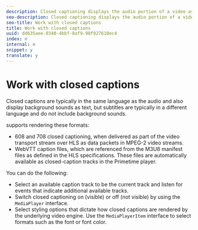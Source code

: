 ```yaml
---
description: Closed captioning displays the audio portion of a video as text on the screen when the sound is inaudible or the viewer is hard of hearing.
seo-description: Closed captioning displays the audio portion of a video as text on the screen when the sound is inaudible or the viewer is hard of hearing.
seo-title: Work with closed captions
title: Work with closed captions
uuid: dd635aee-0340-4bbf-8af9-98f927610ec4
index: n
internal: n
snippet: y
translate: y
---
```


# Work with closed captions

Closed captions are typically in the same language as the audio and also display background sounds as text, but subtitles are typically in a different language and do not include background sounds.
<!-- PH element: phrases/primetime-sdk-name --> supports rendering these formats:
* 608 and 708 closed captioning, when delivered as part of the video transport stream over HLS as data packets in MPEG-2 video streams.
* WebVTT caption files, which are referenced from the M3U8 manifest files as defined in the HLS specifications. These files are automatically available as closed-caption tracks in the Primetime player.


You can do the following: 
* Select an available caption track to be the current track and listen for events that indicate additional available tracks.
* Switch closed captioning on (visible) or off (not visible) by using the `MediaPlayer` interface.
* Select styling options that dictate how closed captions are rendered by the underlying video engine. Use the `MediaPlayerItem` interface to select formats such as the font or font color. 


